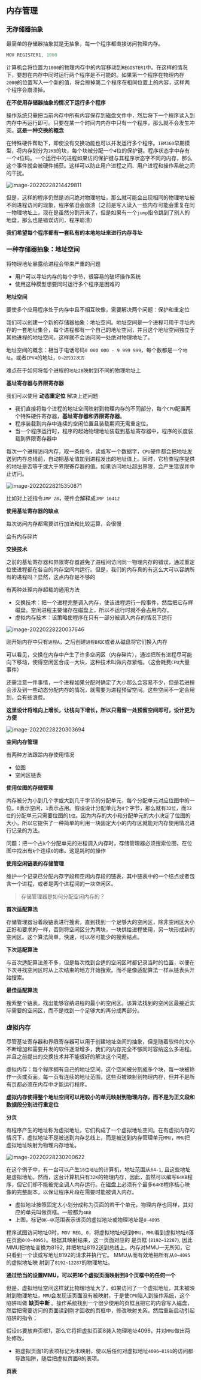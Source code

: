 ## 内存管理

### 无存储器抽象

最简单的存储器抽象就是无抽象，每一个程序都直接访问物理内存。

```c++
MOV REGISTER1, 1000
```

计算机会将位置为`1000`的物理内存中的内容移动到`REGISTER1`中。在这样的情况下，要想在内存中同时运行两个程序是不可能的。如果第一个程序在物理内存`2000`的位置写入一个新的值，将会擦掉第二个程序在相同位置上的内容，这样两个程序会崩溃掉。

**在不使用存储器抽象的情况下运行多个程序**

操作系统只需把当前内存中所有内容保存到磁盘文件中，然后将下一个程序读入到内存中再运行即可。只要在某一个时间内内存中只有一个程序，那么就不会发生冲突。**这是一种交换的概念**

在特殊硬件帮助下，即使没有交换功能也可以并发运行多个程序。`IBM360`早期模型，将内存划分为`2KB`的块，每个块被分配一个`4`位的保护键。程序状态字中存有一个`4`位码。一个运行中的进程如果访问保护键与其程序状态字不同的内存，那么这个事件就会被硬件捕获。这样可以防止用户进程之间、用户进程和操作系统之间的干扰。

![image-20220228214429811](https://syz-picture.oss-cn-shenzhen.aliyuncs.com/image-20220228214429811.png)

但是，这样的程序仍然是访问绝对物理地址，那么就可能会出现相同的物理地址被不同进程访问的现象，程序依旧会崩溃（之前是写入读入一些内存可能会重复在同一物理地址上，现在是虽然分割开来了，但是如果有一个`jump`指令跳到了别人的地盘，那么也是错误访问，程序崩溃）

**我们希望每个程序都有一套私有的本地地址来进行内存寻址**

### 一种存储器抽象：地址空间

将物理地址暴露给进程会带来严重的问题

- 用户可以寻址内存的每个字节，很容易的破坏操作系统
- 使用这种模型想要同时运行多个程序是困难的

**地址空间**

要使多个应用程序处于内存中且不相互映像，需要解决两个问题：保护和重定位

我们可以创建一个新的存储器抽象：地址空间。地址空间是一个进程可用于寻址内存的一套地址集合，每个进程都有一个自己的地址空间，并且这个地址空间独立于其他进程的地址空间。这样就不会访问同一处绝对物理地址了。

地址空间的概念：相当于电话号码`0 000 000 - 9 999 999`，每个数都是一个`地址`。或者`IPV4`的地址，`0~2的32次方`

难点在于如何将每个进程的`地址28`映射到不同的物理地址上

**基址寄存器与界限寄存器**

我们可以使用 **动态重定位** 解决上述问题

- 我们直接将每个进程的地址空间映射到物理内存的不同部分，每个`CPU`配置两个特殊硬件寄存器，**基址寄存器和界限寄存器**。
- 程序装载到内存中连续的空闲位置且装载期间无需重定位。
- 当一个程序运行时，程序的起始物理地址装载到基址寄存器中，程序的长度装载到界限寄存器中

每次一个进程访问内存，取一条指令，读或写一个数据字，`CPU`硬件都会把地址发送到内存总线前，自动把基址值加到进程发出的地址值上。同时，它检查程序提供的地址是否等于或大于界限寄存器的值。如果访问地址超出界限，会产生错误并中止访问。

![image-20220228215350871](https://syz-picture.oss-cn-shenzhen.aliyuncs.com/image-20220228215350871.png)



比如对上述指令`JMP 28`，硬件会解释成`JMP 16412`

**使用基址寄存器的缺点**

每次访问内存都需要进行加法和比较运算，会很慢

会有内存碎片

**交换技术**

之前的基址寄存器和界限寄存器避免了进程间访问同一物理内存的错误，通过重定位使进程都在各自的内存空间内运行。但是，我们的内存真的有这么大可以容纳所有的进程吗？显然，这点内存是不够的

有两种处理内存超载的通用方法

- 交换技术：把一个进程完整调入内存，使该进程运行一段事件，然后把它存辉磁盘。空闲进程主要储存在磁盘上，所以不运行时就不会占用内存。
- 虚拟内存技术：该策略使程序在只有一部分被调入内存的情况下运行

![image-20220228220037646](https://syz-picture.oss-cn-shenzhen.aliyuncs.com/image-20220228220037646.png)

刚开始内存中只有`进程A`，之后创建`进程B和C`或者从磁盘将它们换入内存

可以看见，交换在内存中产生了许多空闲区（内存碎片），通过把所有进程尽可能向下移动，使得空闲区合成一大块，这种技术叫做内存紧缩。（这会耗费`CPU`大量事件）

还需注意一件事情，一个进程如果分配时确定了大小那么会容易不少，但是若进程会涉及到一些动态分配内存的情况，就需要为进程预留空间。这些空间不一定会用到，会有些浪费。

**这里设计将堆向上增长，让栈向下增长，所以只需留一处预留空间即可，设计更为方便**

![image-20220228220303694](https://syz-picture.oss-cn-shenzhen.aliyuncs.com/image-20220228220303694.png)

**空间内存管理**

有两种方法跟踪内存使用情况

- 位图
- 空闲区链表

**使用位图的存储管理**

内存被分为小到几个字或大到几千字节的分配单元，每个分配单元对应位图中的一位。`0`表示空闲，`1`表示占用。假设设计分配单元为`4`个字节，那么就有`32位`，而`32位`的分配单元只需要位图的`1位`。因为内存的大小和分配单元的大小决定了位图的大小，所以它提供了一种简单的利用一块固定大小的内存区就能对内存使用情况进行记录的方法。

问题：把一个占`k`个分配单元的进程调入内存时，存储管理器必须搜索位图，在位图中找出有`k`个连续`0`的串。这是耗时的操作

**使用空闲链表的存储管理**

维护一个记录已分配内存字段和空闲内存段的链表，其中链表中的一个结点或者包含一个进程，或者是两个进程间的一块空闲区。

> 存储管理器是如何分配空闲内存的？

**首次适配算法**

存储管理器沿着段链表进行搜索，直到找到一个足够大的空闲区，除非空闲区大小正好和要求的一样，否则将空闲区分为两块，一块供给进程使用，另一块形成新的空闲区。这个算法简单，快速，可以尽可能少的搜索结点。

**下次适配算法**

与首次适配算法差不多，但是每次找到合适的空闲区时都记录当时的位置，以便在下次寻找空闲区时从上次结束的地方开始搜索。而不是像适配算法一样从链表头开始搜索。

**最佳适配算法**

搜索整个链表，找出能够容纳进程的最小的空闲区。该算法找到的空闲区最接近实际需要的空闲区，而不是找到一个足够大的再分成两部分。

### 虚拟内存

尽管基址寄存器和界限寄存器可以用于创建地址空间的抽象，但是随着软件的大小不断增加和需要并发的软件逐渐增多，我们的内存完全不够同时容纳这么多进程。并且之前提出的交换技术并不能很好的解决这个问题。

虚拟内存：每个程序拥有自己的地址空间，这个空间被分割成多个块，每一块被称作一页或页面。每一页有连续的地址范围，这些页被映射到物理内存，但并不是所有页都必须在内存中才能运行程序。

**虚拟内存使得整个地址空间可以用较小的单元映射到物理内存，而不是为正文段和数据段分别进行重定位**

**分页**

有程序产生的地址称为虚拟地址，它们构成了一个虚拟地址空间。在有虚拟内存的情况下，虚拟地址不是被送到内存总线上，而是被送到内存管理单元`MMU`，`MMU`把虚拟地址映射为物理内存地址。

![image-20220228230200622](https://syz-picture.oss-cn-shenzhen.aliyuncs.com/image-20220228230200622.png)

在这个例子中，有一台可以产生`16位地址`的计算机，地址范围从`64-1`, 且这些地址是虚拟地址。然而，这台计算机只有`32K`的物理内存，因此，虽然可以编写`64KB`程序，但它们却不能被完全调人内存运行。在磁盘上必须有个最多`64KB`程序核心映像的完整副本，以保证程序片段在需要时能被调入内存。

- 虚拟地址按照固定大小划分成称为页面的若干个单元，物理内存也同样，其对应的单元叫做页框。一般都为`4KB`
- 上图，标记`0K~4K`范围表示该页的虚拟地址或物理地址是`0~4095`

程序试图访问地址0时，`MOV REG, 0`，将虚拟地址`0`送到`MMU`，`MMU`看到虚拟地址`0`落在页面`0(0~4095)`。根据其映射结果，这一页面对应的 是页框 (`8192~12287`), 因此MMU把地址变换为8192, 井把地址8192送到总线上。内存对MMU一无所知，它只看到一个读或写地址8192的请求并执行它。 MMU从而有效地把所有从`0~4095`的虚拟地址映 射到了`8192~12287`的物理地址。

**通过恰当的设置MMU，可以把16个虚拟页面映射到8个页框中的任何一个**

但是，虚拟地址空间这样就比物理地址大了，如果访问了一个虚拟地址，其未被映射到物理地址，`MMU`会发现该页面没有被映射，于是使`CPU`陷入到操作系统，这个陷阱叫做 **缺页中断** 。操作系统找到一个很少使用的页框且把它的内容写入磁盘，然后把需要访问的页面读到刚才回收的页框中，修改映射关系，然后重新启动引起陷阱的指令；

假设`OS`要放弃页框1，那么它将把虚拟页面8装入物理地址4096，并对`MMU`做出两处修改。

- 把虚拟页面1的表项标记为未映射，使以后任何对虚拟地址`4096~8191`的访问都导致陷阱，随后把虚拟页面8的表项。

**页表**













